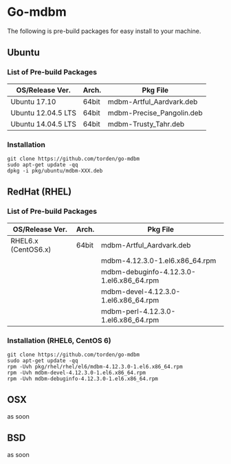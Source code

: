 # Go-mdbm

The following is pre-build packages for easy install to your machine.

## Ubuntu

### List of Pre-build Packages

|OS/Release Ver.|Arch.|Pkg File|
|---|---|---|
|Ubuntu 17.10|64bit|mdbm-Artful_Aardvark.deb|
|Ubuntu 12.04.5 LTS|64bit|mdbm-Precise_Pangolin.deb|
|Ubuntu 14.04.5 LTS|64bit|mdbm-Trusty_Tahr.deb|

### Installation

```shell
git clone https://github.com/torden/go-mdbm
sudo apt-get update -qq
dpkg -i pkg/ubuntu/mdbm-XXX.deb
```

## RedHat (RHEL)

### List of Pre-build Packages

|OS/Release Ver.|Arch.|Pkg File|
|---|---|---|
|RHEL6.x (CentOS6.x)|64bit|mdbm-Artful_Aardvark.deb|
|||mdbm-4.12.3.0-1.el6.x86_64.rpm|
|||mdbm-debuginfo-4.12.3.0-1.el6.x86_64.rpm|
|||mdbm-devel-4.12.3.0-1.el6.x86_64.rpm|
|||mdbm-perl-4.12.3.0-1.el6.x86_64.rpm|

### Installation (RHEL6, CentOS 6)

```shell
git clone https://github.com/torden/go-mdbm
sudo apt-get update -qq
rpm -Uvh pkg/rhel/rhel/el6/mdbm-4.12.3.0-1.el6.x86_64.rpm
rpm -Uvh mdbm-devel-4.12.3.0-1.el6.x86_64.rpm
rpm -Uvh mdbm-debuginfo-4.12.3.0-1.el6.x86_64.rpm
```


## OSX

as soon

## BSD

as soon


